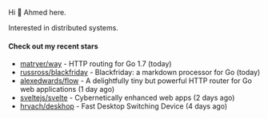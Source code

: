 Hi 👋 Ahmed here.

Interested in distributed systems.

#### Check out my recent stars

- [matryer/way](https://github.com/matryer/way) - HTTP routing for Go 1.7 (today)
- [russross/blackfriday](https://github.com/russross/blackfriday) - Blackfriday: a markdown processor for Go (today)
- [alexedwards/flow](https://github.com/alexedwards/flow) - A delightfully tiny but powerful HTTP router for Go web applications (1 day ago)
- [sveltejs/svelte](https://github.com/sveltejs/svelte) - Cybernetically enhanced web apps (2 days ago)
- [hrvach/deskhop](https://github.com/hrvach/deskhop) - Fast Desktop Switching Device (4 days ago)

